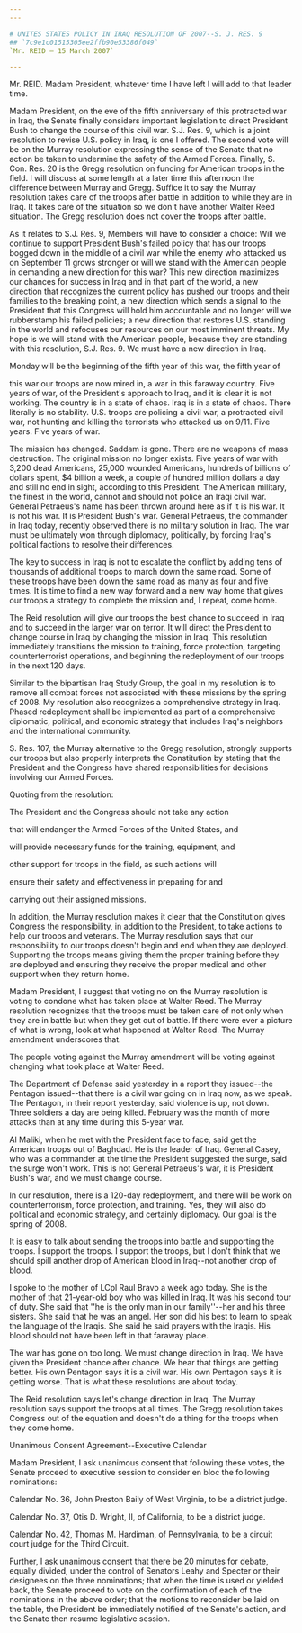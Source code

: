 ```yaml
---
---

# UNITES STATES POLICY IN IRAQ RESOLUTION OF 2007--S. J. RES. 9
## `7c9e1c01515305ee2ffb90e53386f049`
`Mr. REID — 15 March 2007`

---
```



Mr. REID. Madam President, whatever time I have left I will add to 
that leader time.

Madam President, on the eve of the fifth anniversary of this 
protracted war in Iraq, the Senate finally considers important 
legislation to direct President Bush to change the course of this civil 
war. S.J. Res. 9, which is a joint resolution to revise U.S. policy in 
Iraq, is one I offered. The second vote will be on the Murray 
resolution expressing the sense of the Senate that no action be taken 
to undermine the safety of the Armed Forces. Finally, S. Con. Res. 20 
is the Gregg resolution on funding for American troops in the field. I 
will discuss at some length at a later time this afternoon the 
difference between Murray and Gregg. Suffice it to say the Murray 
resolution takes care of the troops after battle in addition to while 
they are in Iraq. It takes care of the situation so we don't have 
another Walter Reed situation. The Gregg resolution does not cover the 
troops after battle.

As it relates to S.J. Res. 9, Members will have to consider a choice: 
Will we continue to support President Bush's failed policy that has our 
troops bogged down in the middle of a civil war while the enemy who 
attacked us on September 11 grows stronger or will we stand with the 
American people in demanding a new direction for this war? This new 
direction maximizes our chances for success in Iraq and in that part of 
the world, a new direction that recognizes the current policy has 
pushed our troops and their families to the breaking point, a new 
direction which sends a signal to the President that this Congress will 
hold him accountable and no longer will we rubberstamp his failed 
policies; a new direction that restores U.S. standing in the world and 
refocuses our resources on our most imminent threats. My hope is we 
will stand with the American people, because they are standing with 
this resolution, S.J. Res. 9. We must have a new direction in Iraq.

Monday will be the beginning of the fifth year of this war, the fifth 
year of


this war our troops are now mired in, a war in this faraway country. 
Five years of war, of the President's approach to Iraq, and it is clear 
it is not working. The country is in a state of chaos. Iraq is in a 
state of chaos. There literally is no stability. U.S. troops are 
policing a civil war, a protracted civil war, not hunting and killing 
the terrorists who attacked us on 9/11. Five years. Five years of war.

The mission has changed. Saddam is gone. There are no weapons of mass 
destruction. The original mission no longer exists. Five years of war 
with 3,200 dead Americans, 25,000 wounded Americans, hundreds of 
billions of dollars spent, $4 billion a week, a couple of hundred 
million dollars a day and still no end in sight, according to this 
President. The American military, the finest in the world, cannot and 
should not police an Iraqi civil war. General Petraeus's name has been 
thrown around here as if it is his war. It is not his war. It is 
President Bush's war. General Petraeus, the commander in Iraq today, 
recently observed there is no military solution in Iraq. The war must 
be ultimately won through diplomacy, politically, by forcing Iraq's 
political factions to resolve their differences.

The key to success in Iraq is not to escalate the conflict by adding 
tens of thousands of additional troops to march down the same road. 
Some of these troops have been down the same road as many as four and 
five times. It is time to find a new way forward and a new way home 
that gives our troops a strategy to complete the mission and, I repeat, 
come home.

The Reid resolution will give our troops the best chance to succeed 
in Iraq and to succeed in the larger war on terror. It will direct the 
President to change course in Iraq by changing the mission in Iraq. 
This resolution immediately transitions the mission to training, force 
protection, targeting counterterrorist operations, and beginning the 
redeployment of our troops in the next 120 days.

Similar to the bipartisan Iraq Study Group, the goal in my resolution 
is to remove all combat forces not associated with these missions by 
the spring of 2008. My resolution also recognizes a comprehensive 
strategy in Iraq. Phased redeployment shall be implemented as part of a 
comprehensive diplomatic, political, and economic strategy that 
includes Iraq's neighbors and the international community.

S. Res. 107, the Murray alternative to the Gregg resolution, strongly 
supports our troops but also properly interprets the Constitution by 
stating that the President and the Congress have shared 
responsibilities for decisions involving our Armed Forces.

Quoting from the resolution:




 The President and the Congress should not take any action 


 that will endanger the Armed Forces of the United States, and 


 will provide necessary funds for the training, equipment, and 


 other support for troops in the field, as such actions will 


 ensure their safety and effectiveness in preparing for and 


 carrying out their assigned missions.


In addition, the Murray resolution makes it clear that the 
Constitution gives Congress the responsibility, in addition to the 
President, to take actions to help our troops and veterans. The Murray 
resolution says that our responsibility to our troops doesn't begin and 
end when they are deployed. Supporting the troops means giving them the 
proper training before they are deployed and ensuring they receive the 
proper medical and other support when they return home.

Madam President, I suggest that voting no on the Murray resolution is 
voting to condone what has taken place at Walter Reed. The Murray 
resolution recognizes that the troops must be taken care of not only 
when they are in battle but when they get out of battle. If there were 
ever a picture of what is wrong, look at what happened at Walter Reed. 
The Murray amendment underscores that.

The people voting against the Murray amendment will be voting against 
changing what took place at Walter Reed.

The Department of Defense said yesterday in a report they issued--the 
Pentagon issued--that there is a civil war going on in Iraq now, as we 
speak. The Pentagon, in their report yesterday, said violence is up, 
not down. Three soldiers a day are being killed. February was the month 
of more attacks than at any time during this 5-year war.

Al Maliki, when he met with the President face to face, said get the 
American troops out of Baghdad. He is the leader of Iraq. General 
Casey, who was a commander at the time the President suggested the 
surge, said the surge won't work. This is not General Petraeus's war, 
it is President Bush's war, and we must change course.

In our resolution, there is a 120-day redeployment, and there will be 
work on counterterrorism, force protection, and training. Yes, they 
will also do political and economic strategy, and certainly diplomacy. 
Our goal is the spring of 2008.

It is easy to talk about sending the troops into battle and 
supporting the troops. I support the troops. I support the troops, but 
I don't think that we should spill another drop of American blood in 
Iraq--not another drop of blood.

I spoke to the mother of LCpl Raul Bravo a week ago today. She is the 
mother of that 21-year-old boy who was killed in Iraq. It was his 
second tour of duty. She said that ''he is the only man in our 
family''--her and his three sisters. She said that he was an angel. Her 
son did his best to learn to speak the language of the Iraqis. She said 
he said prayers with the Iraqis. His blood should not have been left in 
that faraway place.

The war has gone on too long. We must change direction in Iraq. We 
have given the President chance after chance. We hear that things are 
getting better. His own Pentagon says it is a civil war. His own 
Pentagon says it is getting worse. That is what these resolutions are 
about today.

The Reid resolution says let's change direction in Iraq. The Murray 
resolution says support the troops at all times. The Gregg resolution 
takes Congress out of the equation and doesn't do a thing for the 
troops when they come home.








Unanimous Consent Agreement--Executive Calendar


Madam President, I ask unanimous consent that following these votes, 
the Senate proceed to executive session to consider en bloc the 
following nominations:

Calendar No. 36, John Preston Baily of West Virginia, to be a 
district judge.

Calendar No. 37, Otis D. Wright, II, of California, to be a district 
judge.

Calendar No. 42, Thomas M. Hardiman, of Pennsylvania, to be a circuit 
court judge for the Third Circuit.

Further, I ask unanimous consent that there be 20 minutes for debate, 
equally divided, under the control of Senators Leahy and Specter or 
their designees on the three nominations; that when the time is used or 
yielded back, the Senate proceed to vote on the confirmation of each of 
the nominations in the above order; that the motions to reconsider be 
laid on the table, the President be immediately notified of the 
Senate's action, and the Senate then resume legislative session.